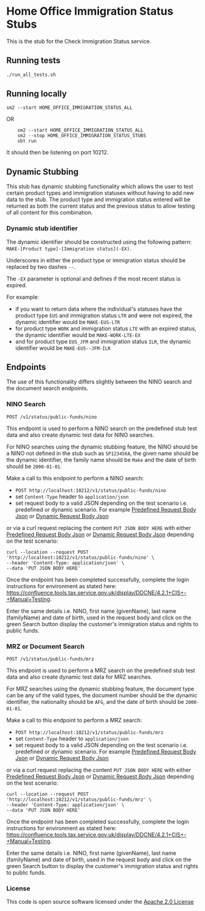# Home Office Immigration Status Stubs

This is the stub for the Check Immigration Status service.

## Running tests
```bash
./run_all_tests.sh
```

## Running locally
```shell
sm2 --start HOME_OFFICE_IMMIGRATION_STATUS_ALL
```
OR
```shell
    sm2 --start HOME_OFFICE_IMMIGRATION_STATUS_ALL
    sm2 --stop HOME_OFFICE_IMMIGRATION_STATUS_STUBS
    sbt run
```

It should then be listening on port 10212.

## Dynamic Stubbing
This stub has dynamic stubbing functionality which allows the user to test certain product types and immigration statuses 
without having to add new data to the stub. The product type and immigration status entered will be returned as both the 
current status and the previous status to allow testing of all content for this combination.

### Dynamic stub identifier
The dynamic identifier should be constructed using the following pattern:
`MAKE-[Product type]-[Immigration status](-EX)`.

Underscores in either the product type or immigration status should be replaced by two dashes `--`.

The `-EX` parameter is optional and defines if the most recent status is expired.

For example:
- if you want to return data where the individual's statuses have the product type `EUS` and immigration status `LTR` 
and were not expired, the dynamic identifier would be `MAKE-EUS-LTR`
- for product type `WORK` and immigration status `LTE` with an expired status, the dynamic identifier would be `MAKE-WORK-LTE-EX`
- and for product type `EUS_JFM` and immigration status `ILR`, the dynamic identifier would be `MAKE-EUS--JFM-ILR`

## Endpoints
The use of this functionality differs slightly between the NINO search and the document search endpoints.

### NINO Search
`POST /v1/status/public-funds/nino`

This endpoint is used to perform a NINO search on the predefined stub test data and also create dynamic test data for NINO searches.

For NINO searches using the dynamic stubbing feature,
the NINO should be a NINO not defined in the stub such as `SP123456A`,
the given name should be the dynamic identifier,
the family name should be `Make` and the date of birth should be `2000-01-01`.

Make a call to this endpoint to perform a NINO search:
* `POST http://localhost:10212/v1/status/public-funds/nino`
* set `Content-Type` header to `application/json`
* set request body to a valid JSON depending on the test scenario i.e. predefined or dynamic scenario.
  For example [Predefined Request Body Json](conf/jsons/ninoSearch/predefinedRequestBody.json) or [Dynamic Request Body Json](conf/jsons/ninoSearch/dynamicRequestBody.json)

or via a curl request replacing the content `PUT JSON BODY HERE`
with either [Predefined Request Body Json](conf/jsons/ninoSearch/predefinedRequestBody.json)
or [Dynamic Request Body Json](conf/jsons/ninoSearch/dynamicRequestBody.json) depending on the test scenario:
```
curl --location --request POST 'http://localhost:10212/v1/status/public-funds/nino' \
--header 'Content-Type: application/json' \
--data 'PUT JSON BODY HERE'
```
Once the endpoint has been completed successfully, complete the login instructions for environment as stated here: https://confluence.tools.tax.service.gov.uk/display/DDCNE/4.2.1+CIS+-+Manual+Testing. 

Enter the same details i.e. NINO, first name (givenName), last name (familyName) and date of birth, used in the request body and click on the green Search button display the customer's immigration status and rights to public funds.

### MRZ or Document Search
`POST /v1/status/public-funds/mrz`

This endpoint is used to perform a MRZ search on the predefined stub test data and also create dynamic test data for MRZ searches.

For MRZ searches using the dynamic stubbing feature,
the document type can be any of the valid types,
the document number should be the dynamic identifier,
the nationality should be `AFG`, and the date of birth should be `2000-01-01`.

Make a call to this endpoint to perform a MRZ search:
* `POST http://localhost:10212/v1/status/public-funds/mrz`
* set `Content-Type` header to `application/json`
* set request body to a valid JSON depending on the test scenario i.e. predefined or dynamic scenario.
  For example [Predefined Request Body Json](conf/jsons/documentSearch/predefinedRequestBody.json) or [Dynamic Request Body Json](conf/jsons/documentSearch/dynamicRequestBody.json)

or via a curl request replacing the content `PUT JSON BODY HERE`
with either [Predefined Request Body Json](conf/jsons/documentSearch/predefinedRequestBody.json)
or [Dynamic Request Body Json](conf/jsons/documentSearch/dynamicRequestBody.json) depending on the test scenario:
```
curl --location --request POST 'http://localhost:10212/v1/status/public-funds/mrz' \
--header 'Content-Type: application/json' \
--data 'PUT JSON BODY HERE'
```

Once the endpoint has been completed successfully, complete the login instructions for environment as stated here: https://confluence.tools.tax.service.gov.uk/display/DDCNE/4.2.1+CIS+-+Manual+Testing.

Enter the same details i.e. NINO, first name (givenName), last name (familyName) and date of birth, used in the request body and click on the green Search button to display the customer's immigration status and rights to public funds.

### License

This code is open source software licensed under the [Apache 2.0 License]("http://www.apache.org/licenses/LICENSE-2.0.html")
